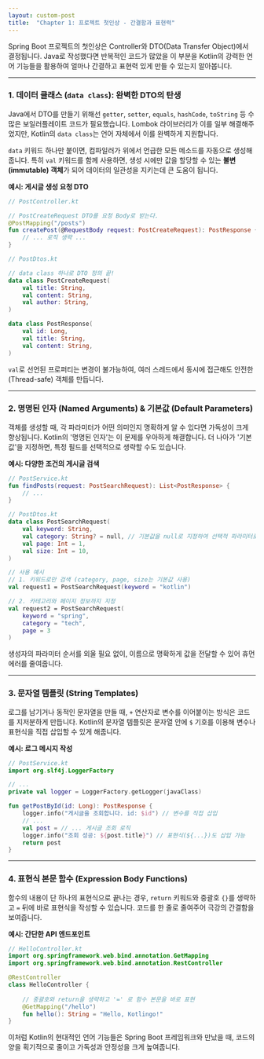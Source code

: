 ```yaml
---
layout: custom-post
title:  "Chapter 1: 프로젝트 첫인상 - 간결함과 표현력"
---
```


Spring Boot 프로젝트의 첫인상은 Controller와 DTO(Data Transfer Object)에서 결정됩니다. Java로 작성했다면 반복적인 코드가 많았을 이 부분을 Kotlin의 강력한 언어 기능들을 활용하여 얼마나 간결하고 표현력 있게 만들 수 있는지 알아봅니다.

---

### 1. 데이터 클래스 (`data class`): 완벽한 DTO의 탄생

Java에서 DTO를 만들기 위해선 `getter`, `setter`, `equals`, `hashCode`, `toString` 등 수많은 보일러플레이트 코드가 필요했습니다. Lombok 라이브러리가 이를 일부 해결해주었지만, Kotlin의 `data class`는 언어 자체에서 이를 완벽하게 지원합니다.

`data` 키워드 하나만 붙이면, 컴파일러가 위에서 언급한 모든 메소드를 자동으로 생성해줍니다. 특히 `val` 키워드를 함께 사용하면, 생성 시에만 값을 할당할 수 있는 **불변(immutable) 객체**가 되어 데이터의 일관성을 지키는데 큰 도움이 됩니다.

**예시: 게시글 생성 요청 DTO**

```kotlin
// PostController.kt

// PostCreateRequest DTO를 요청 Body로 받는다.
@PostMapping("/posts")
fun createPost(@RequestBody request: PostCreateRequest): PostResponse {
    // ... 로직 생략 ...
}

// PostDtos.kt

// data class 하나로 DTO 정의 끝!
data class PostCreateRequest(
    val title: String,
    val content: String,
    val author: String,
)

data class PostResponse(
    val id: Long,
    val title: String,
    val content: String,
)
```
`val`로 선언된 프로퍼티는 변경이 불가능하여, 여러 스레드에서 동시에 접근해도 안전한(Thread-safe) 객체를 만듭니다.

---

### 2. 명명된 인자 (Named Arguments) & 기본값 (Default Parameters)

객체를 생성할 때, 각 파라미터가 어떤 의미인지 명확하게 알 수 있다면 가독성이 크게 향상됩니다. Kotlin의 '명명된 인자'는 이 문제를 우아하게 해결합니다. 더 나아가 '기본값'을 지정하면, 특정 필드를 선택적으로 생략할 수도 있습니다.

**예시: 다양한 조건의 게시글 검색**

```kotlin
// PostService.kt
fun findPosts(request: PostSearchRequest): List<PostResponse> {
    // ...
}

// PostDtos.kt
data class PostSearchRequest(
    val keyword: String,
    val category: String? = null, // 기본값을 null로 지정하여 선택적 파라미터로 만듦
    val page: Int = 1,
    val size: Int = 10,
)

// 사용 예시
// 1. 키워드로만 검색 (category, page, size는 기본값 사용)
val request1 = PostSearchRequest(keyword = "kotlin")

// 2. 카테고리와 페이지 정보까지 지정
val request2 = PostSearchRequest(
    keyword = "spring",
    category = "tech",
    page = 3
)
```
생성자의 파라미터 순서를 외울 필요 없이, 이름으로 명확하게 값을 전달할 수 있어 휴먼 에러를 줄여줍니다.

---

### 3. 문자열 템플릿 (String Templates)

로그를 남기거나 동적인 문자열을 만들 때, `+` 연산자로 변수를 이어붙이는 방식은 코드를 지저분하게 만듭니다. Kotlin의 문자열 템플릿은 문자열 안에 `$` 기호를 이용해 변수나 표현식을 직접 삽입할 수 있게 해줍니다.

**예시: 로그 메시지 작성**

```kotlin
// PostService.kt
import org.slf4j.LoggerFactory

// ...
private val logger = LoggerFactory.getLogger(javaClass)

fun getPostById(id: Long): PostResponse {
    logger.info("게시글을 조회합니다. id: $id") // 변수를 직접 삽입
    // ...
    val post = // ... 게시글 조회 로직
    logger.info("조회 성공: ${post.title}") // 표현식(${...})도 삽입 가능
    return post
}
```

---

### 4. 표현식 본문 함수 (Expression Body Functions)

함수의 내용이 단 하나의 표현식으로 끝나는 경우, `return` 키워드와 중괄호 `{}`를 생략하고 `=` 뒤에 바로 표현식을 작성할 수 있습니다. 코드를 한 줄로 줄여주어 극강의 간결함을 보여줍니다.

**예시: 간단한 API 엔드포인트**

```kotlin
// HelloController.kt
import org.springframework.web.bind.annotation.GetMapping
import org.springframework.web.bind.annotation.RestController

@RestController
class HelloController {
    
    // 중괄호와 return을 생략하고 '=' 로 함수 본문을 바로 표현
    @GetMapping("/hello")
    fun hello(): String = "Hello, Kotlingo!"
}
```
이처럼 Kotlin의 현대적인 언어 기능들은 Spring Boot 프레임워크와 만났을 때, 코드의 양을 획기적으로 줄이고 가독성과 안정성을 크게 높여줍니다. 